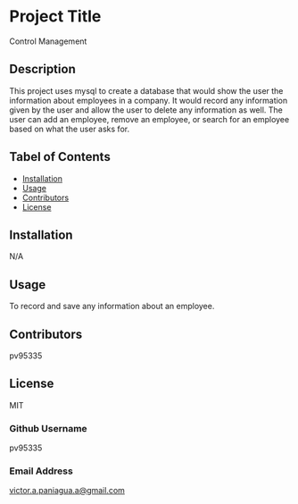 # Project Title

Control Management

## Description

This project uses mysql to create a database that would show the user the information about employees in a company. It would record any information given by the user and allow the user to delete any information as well. The user can add an employee, remove an employee, or search for an employee based on what the user asks for.

## Tabel of Contents

- [Installation](#installation)
- [Usage](#usage)
- [Contributors](#contributors)
- [License](#license)

## Installation

N/A

## Usage

To record and save any information about an employee.

## Contributors

pv95335

## License

MIT

### Github Username

pv95335

### Email Address

victor.a.paniagua.a@gmail.com
